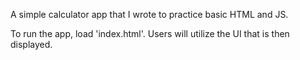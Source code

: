 A simple calculator app that I wrote to practice basic HTML and JS.

To run the app, load 'index.html'. Users will utilize the UI that is then displayed.

